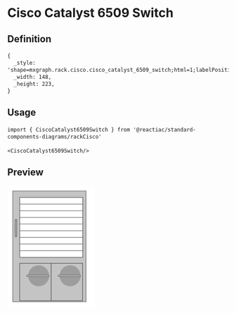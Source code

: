 # Cisco Catalyst 6509 Switch

## Definition

```
{
  _style: 'shape=mxgraph.rack.cisco.cisco_catalyst_6509_switch;html=1;labelPosition=right;align=left;spacingLeft=15;dashed=0;shadow=0;fillColor=#ffffff;',
  _width: 148,
  _height: 223,
}
```

## Usage

```
import { CiscoCatalyst6509Switch } from '@reactiac/standard-components-diagrams/rackCisco'

<CiscoCatalyst6509Switch/>
```

## Preview

<img src="./cisco-catalyst-6509-switch.png" width="200"/>
